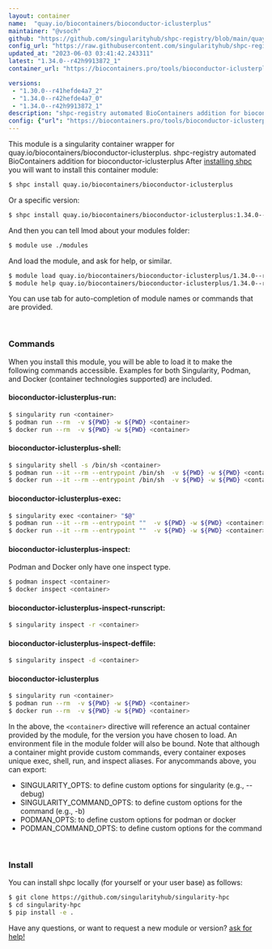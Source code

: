 ```yaml
---
layout: container
name:  "quay.io/biocontainers/bioconductor-iclusterplus"
maintainer: "@vsoch"
github: "https://github.com/singularityhub/shpc-registry/blob/main/quay.io/biocontainers/bioconductor-iclusterplus/container.yaml"
config_url: "https://raw.githubusercontent.com/singularityhub/shpc-registry/main/quay.io/biocontainers/bioconductor-iclusterplus/container.yaml"
updated_at: "2023-06-03 03:41:42.243311"
latest: "1.34.0--r42h9913872_1"
container_url: "https://biocontainers.pro/tools/bioconductor-iclusterplus"

versions:
 - "1.30.0--r41hefde4a7_2"
 - "1.34.0--r42hefde4a7_0"
 - "1.34.0--r42h9913872_1"
description: "shpc-registry automated BioContainers addition for bioconductor-iclusterplus"
config: {"url": "https://biocontainers.pro/tools/bioconductor-iclusterplus", "maintainer": "@vsoch", "description": "shpc-registry automated BioContainers addition for bioconductor-iclusterplus", "latest": {"1.34.0--r42h9913872_1": "sha256:2780d5410cd08c21f91c76b13cb05f9c8d7f4ed1b760c12de5064fedfa61df8f"}, "tags": {"1.30.0--r41hefde4a7_2": "sha256:86cc817102ee51e101abc5a61c7585e9516aa1b36eae3a4c85a9d6e8960d59f4", "1.34.0--r42hefde4a7_0": "sha256:4ad61718c3a05ec8992d4d438cda81d21ee451a839ca3312fa2b1a9fe73e8e26", "1.34.0--r42h9913872_1": "sha256:2780d5410cd08c21f91c76b13cb05f9c8d7f4ed1b760c12de5064fedfa61df8f"}, "docker": "quay.io/biocontainers/bioconductor-iclusterplus"}
---
```


This module is a singularity container wrapper for quay.io/biocontainers/bioconductor-iclusterplus.
shpc-registry automated BioContainers addition for bioconductor-iclusterplus
After [installing shpc](#install) you will want to install this container module:


```bash
$ shpc install quay.io/biocontainers/bioconductor-iclusterplus
```

Or a specific version:

```bash
$ shpc install quay.io/biocontainers/bioconductor-iclusterplus:1.34.0--r42h9913872_1
```

And then you can tell lmod about your modules folder:

```bash
$ module use ./modules
```

And load the module, and ask for help, or similar.

```bash
$ module load quay.io/biocontainers/bioconductor-iclusterplus/1.34.0--r42h9913872_1
$ module help quay.io/biocontainers/bioconductor-iclusterplus/1.34.0--r42h9913872_1
```

You can use tab for auto-completion of module names or commands that are provided.

<br>

### Commands

When you install this module, you will be able to load it to make the following commands accessible.
Examples for both Singularity, Podman, and Docker (container technologies supported) are included.

#### bioconductor-iclusterplus-run:

```bash
$ singularity run <container>
$ podman run --rm  -v ${PWD} -w ${PWD} <container>
$ docker run --rm  -v ${PWD} -w ${PWD} <container>
```

#### bioconductor-iclusterplus-shell:

```bash
$ singularity shell -s /bin/sh <container>
$ podman run --it --rm --entrypoint /bin/sh  -v ${PWD} -w ${PWD} <container>
$ docker run --it --rm --entrypoint /bin/sh  -v ${PWD} -w ${PWD} <container>
```

#### bioconductor-iclusterplus-exec:

```bash
$ singularity exec <container> "$@"
$ podman run --it --rm --entrypoint ""  -v ${PWD} -w ${PWD} <container> "$@"
$ docker run --it --rm --entrypoint ""  -v ${PWD} -w ${PWD} <container> "$@"
```

#### bioconductor-iclusterplus-inspect:

Podman and Docker only have one inspect type.

```bash
$ podman inspect <container>
$ docker inspect <container>
```

#### bioconductor-iclusterplus-inspect-runscript:

```bash
$ singularity inspect -r <container>
```

#### bioconductor-iclusterplus-inspect-deffile:

```bash
$ singularity inspect -d <container>
```



#### bioconductor-iclusterplus

```bash
$ singularity run <container>
$ podman run --rm  -v ${PWD} -w ${PWD} <container>
$ docker run --rm  -v ${PWD} -w ${PWD} <container>
```


In the above, the `<container>` directive will reference an actual container provided
by the module, for the version you have chosen to load. An environment file in the
module folder will also be bound. Note that although a container
might provide custom commands, every container exposes unique exec, shell, run, and
inspect aliases. For anycommands above, you can export:

 - SINGULARITY_OPTS: to define custom options for singularity (e.g., --debug)
 - SINGULARITY_COMMAND_OPTS: to define custom options for the command (e.g., -b)
 - PODMAN_OPTS: to define custom options for podman or docker
 - PODMAN_COMMAND_OPTS: to define custom options for the command

<br>

### Install

You can install shpc locally (for yourself or your user base) as follows:

```bash
$ git clone https://github.com/singularityhub/singularity-hpc
$ cd singularity-hpc
$ pip install -e .
```

Have any questions, or want to request a new module or version? [ask for help!](https://github.com/singularityhub/singularity-hpc/issues)